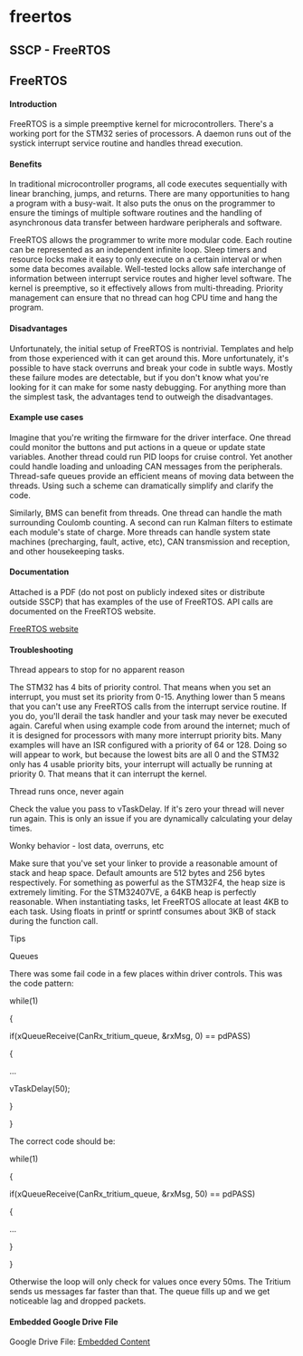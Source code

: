 # freertos

## SSCP - FreeRTOS

## FreeRTOS

#### Introduction

FreeRTOS is a simple preemptive kernel for microcontrollers. There's a working port for the STM32 series of processors. A daemon runs out of the systick interrupt service routine and handles thread execution.

#### Benefits

In traditional microcontroller programs, all code executes sequentially with linear branching, jumps, and returns. There are many opportunities to hang a program with a busy-wait. It also puts the onus on the programmer to ensure the timings of multiple software routines and the handling of asynchronous data transfer between hardware peripherals and software.

FreeRTOS allows the programmer to write more modular code. Each routine can be represented as an independent infinite loop. Sleep timers and resource locks make it easy to only execute on a certain interval or when some data becomes available. Well-tested locks allow safe interchange of information between interrupt service routes and higher level software. The kernel is preemptive, so it effectively allows from multi-threading. Priority management can ensure that no thread can hog CPU time and hang the program.

#### Disadvantages

Unfortunately, the initial setup of FreeRTOS is nontrivial. Templates and help from those experienced with it can get around this. More unfortunately, it's possible to have stack overruns and break your code in subtle ways. Mostly these failure modes are detectable, but if you don't know what you're looking for it can make for some nasty debugging. For anything more than the simplest task, the advantages tend to outweigh the disadvantages.

#### Example use cases

Imagine that you're writing the firmware for the driver interface. One thread could monitor the buttons and put actions in a queue or update state variables. Another thread could run PID loops for cruise control. Yet another could handle loading and unloading CAN messages from the peripherals. Thread-safe queues provide an efficient means of moving data between the threads. Using such a scheme can dramatically simplify and clarify the code.

Similarly, BMS can benefit from threads. One thread can handle the math surrounding Coulomb counting. A second can run Kalman filters to estimate each module's state of charge. More threads can handle system state machines (precharging, fault, active, etc), CAN transmission and reception, and other housekeeping tasks.

#### Documentation

Attached is a PDF (do not post on publicly indexed sites or distribute outside SSCP) that has examples of the use of FreeRTOS. API calls are documented on the FreeRTOS website.

[FreeRTOS website](http://www.freertos.org/modules.html#API_reference)

#### Troubleshooting

Thread appears to stop for no apparent reason

The STM32 has 4 bits of priority control. That means when you set an interrupt, you must set its priority from 0-15. Anything lower than 5 means that you can't use any FreeRTOS calls from the interrupt service routine. If you do, you'll derail the task handler and your task may never be executed again. Careful when using example code from around the internet; much of it is designed for processors with many more interrupt priority bits. Many examples will have an ISR configured with a priority of 64 or 128. Doing so will appear to work, but because the lowest bits are all 0 and the STM32 only has 4 usable priority bits, your interrupt will actually be running at priority 0. That means that it can interrupt the kernel.

Thread runs once, never again

Check the value you pass to vTaskDelay.  If it's zero your thread will never run again.  This is only an issue if you are dynamically calculating your delay times.

Wonky behavior - lost data, overruns, etc

Make sure that you've set your linker to provide a reasonable amount of stack and heap space. Default amounts are 512 bytes and 256 bytes respectively. For something as powerful as the STM32F4, the heap size is extremely limiting. For the STM32407VE, a 64KB heap is perfectly reasonable. When instantiating tasks, let FreeRTOS allocate at least 4KB to each task. Using floats in printf or sprintf consumes about 3KB of stack during the function call.

Tips

Queues

There was some fail code in a few places within driver controls. This was the code pattern:

while(1)

{

&#x20;   if(xQueueReceive(CanRx\_tritium\_queue, \&rxMsg, 0) == pdPASS)

&#x20;   {

&#x20;      ...

&#x20;      vTaskDelay(50);

&#x20;   }

}

The correct code should be:

while(1)

{

&#x20;   if(xQueueReceive(CanRx\_tritium\_queue, \&rxMsg, 50) == pdPASS)

&#x20;   {

&#x20;      ...

&#x20;   }

}

Otherwise the loop will only check for values once every 50ms. The Tritium sends us messages far faster than that. The queue fills up and we get noticeable lag and dropped packets.

#### Embedded Google Drive File

Google Drive File: [Embedded Content](https://drive.google.com/embeddedfolderview?id=1L2v8y0MNbhdDVGhORykCk1Y8yCL8iZhf#list)

